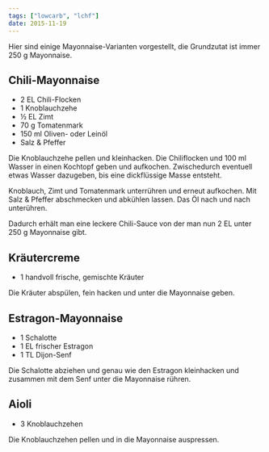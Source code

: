 ```yaml
---
tags: ["lowcarb", "lchf"]
date: 2015-11-19
---
```


Hier sind einige Mayonnaise-Varianten vorgestellt, die Grundzutat ist immer 250 g Mayonnaise.

## Chili-Mayonnaise
- 2 EL      Chili-Flocken
- 1         Knoblauchzehe
- ½ EL      Zimt
- 70 g      Tomatenmark
- 150 ml    Oliven- oder Leinöl
- Salz & Pfeffer

Die Knoblauchzehe pellen und kleinhacken. Die Chiliflocken und 100 ml Wasser in einen Kochtopf geben und aufkochen. Zwischedurch eventuell etwas Wasser dazugeben, bis eine dickflüssige Masse entsteht.

Knoblauch, Zimt und Tomatenmark unterrühren und erneut aufkochen. Mit Salz & Pfeffer abschmecken und abkühlen lassen. Das Öl nach und nach unterühren.

Dadurch erhält man eine leckere Chili-Sauce von der man nun 2 EL unter 250 g Mayonnaise gibt.

## Kräutercreme
- 1 handvoll frische, gemischte Kräuter

Die Kräuter abspülen, fein hacken und unter die Mayonnaise geben.

## Estragon-Mayonnaise
- 1     Schalotte
- 1 EL  frischer Estragon
- 1 TL  Dijon-Senf

Die Schalotte abziehen und genau wie den Estragon kleinhacken und zusammen mit dem Senf unter die Mayonnaise rühren.

## Aioli
- 3     Knoblauchzehen

Die Knoblauchzehen pellen und in die Mayonnaise auspressen.
